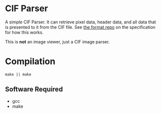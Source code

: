 # CIF Parser
A simple CIF Parser. It can retrieve pixel data, header data, and all data that is presented to it from the CIF file. See [the format repo](https://github.com/cif-format/cif) on the specification for how this works.

This is **not** an image viewer, just a CIF image parser.
<!-- TODO: make an image viewer -->
# Compilation
```
make || make
```

## Software Required
- gcc
- make